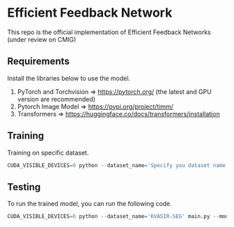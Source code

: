 # Efficient Feedback Network

This repo is the official implementation of Efficient Feedback Networks (under review on CMIG)

## Requirements
Install the libraries below to use the model.
1. PyTorch and Torchvision => https://pytorch.org/ (the latest and GPU version are recommended)
2. Pytorch Image Model => https://pypi.org/project/timm/
3. Transformers => https://huggingface.co/docs/transformers/installation


## Training
Training on specific dataset.
```python
CUDA_VISIBLE_DEVICES=0 python --dataset_name='Specify you dataset name' main.py --model=1
```

## Testing
To run the trained model, you can run the following code.
```python
CUDA_VISIBLE_DEVICES=0 python --dataset_name='KVASIR-SEG' main.py --model=1 --no-train
```
